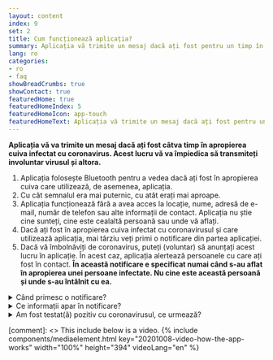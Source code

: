```yaml
---
layout: content
index: 9
set: 2
title: Cum funcționează aplicația?
summary: Aplicația vă trimite un mesaj dacă ați fost pentru un timp în apropierea unei persoane care este infectată cu coronavirus.
lang: ro
categories:
- ro
- faq
showBreadCrumbs: true
showContact: true
featuredHome: true
featuredHomeIndex: 5
featuredHomeIcon: app-touch
featuredHomeText: Aplicația vă trimite un mesaj dacă ați fost pentru un timp în apropierea unei persoane care este infectată cu coronavirus. 
---
```

**Aplicația vă va trimite un mesaj dacă ați fost câtva timp în apropierea cuiva infectat cu coronavirus. Acest lucru vă va împiedica să transmiteți involuntar virusul și altora.**

<div class="md-timeline" markdown="1">

1. Aplicația folosește Bluetooth pentru a vedea dacă ați fost în apropierea cuiva care utilizează, de asemenea, aplicația.
2. Cu cât semnalul era mai puternic, cu atât erați mai aproape.
3. Aplicația funcționează fără a avea acces la locație, nume, adresă de e-mail, număr de telefon sau alte informații de contact. Aplicația nu știe cine sunteți, cine este cealaltă persoană sau unde vă aflați.
4. Dacă ați fost în apropierea cuiva infectat cu coronavirusul și care utilizează aplicația, mai târziu veți primi o notificare din partea aplicației.
5. Dacă vă îmbolnăviți de coronavirus, puteți (voluntar) să anunțați acest lucru în aplicație. În acest caz, aplicația alertează persoanele cu care ați fost în contact. **În această notificare e specificat numai când s-au aflat în apropierea unei persoane infectate. Nu cine este această persoană și unde s-au întâlnit cu ea.**

</div>

<details>
   <summary>Când primesc o notificare?</summary>
   <div markdown="1">
    Dacă ați fost testat(ă) pozitiv pentru corona, puteți indica în mod voluntar acest lucru în aplicație, împreună cu GGD. Dacă un angajat GGD vă sună cu rezultatul testului, acesta vă va întreba, de asemenea, dacă doriți să-i avertizați și pe alții prin aplicație. Dacă alegeți să faceți acest lucru, destinatarul nu va vedea cine sunteți sau unde v-ați întâlnit. Dumneavoastră decideți asupra notificării, aceasta nu este obligatorie și nu este transmisă automat.
</div>
</details>

<details>
<summary>Ce informații apar în notificare?</summary>
<div markdown="1">

În notificare este menționat cu câte zile în urmă ați fost în apropierea cuiva care mai târziu s-a dovedit a avea coronavirusul. Nu este cunoscut cine a fost, unde sau când exact s-a întâmplat acest lucru.

- Puteți să vă testați imediat după o notificare, chiar dacă nu aveți simptome. Toate informațiile despre acest lucru pot fi găsite în notificarea pe care o primiți din aplicația CoronaMelder.
- Aveți simptome grave sau faceți parte dintr-un grup de risc? Sunați la medicul de familie.

</div>
</details>

<details>
<summary>Am fost testat(ă) pozitiv cu coronavirusul, ce urmează?</summary>
<div markdown="1">
    Dacă ați fost testat(ă) pozitiv pentru corona, puteți indica în mod voluntar acest lucru în aplicație, împreună cu un angajat GGD. În acest fel îi puteți avertiza pe alții. Destinatarul nu va vedea cine sunteți sau unde v-ați întâlnit. Dumneavoastră decideți asupra notificării, aceasta nu este obligatorie și nu este transmisă automat.
</div>
</details>

[comment]: <> This include below is a video.
{% include components/mediaelement.html key="20201008-video-how-the-app-works" width="100%" height="394"  videoLang="en" %}
